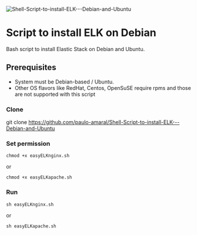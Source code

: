 
![Shell-Script-to-install-ELK---Debian-and-Ubuntu](https://socialify.git.ci/paulo-amaral/Shell-Script-to-install-ELK---Debian-and-Ubuntu/image?description=1&font=Inter&forks=1&issues=1&language=1&owner=1&pattern=Charlie%20Brown&pulls=1&stargazers=1&theme=Light)

# Script to install ELK on Debian
Bash script to install Elastic Stack on Debian and Ubuntu.

## Prerequisites

- System must be Debian-based / Ubuntu.  
- Other OS flavors like RedHat, Centos, OpenSuSE require rpms and those are not supported with this script

### Clone
git clone https://github.com/paulo-amaral/Shell-Script-to-install-ELK---Debian-and-Ubuntu

### Set permission
```
chmod +x easyELKnginx.sh 
```
or
```
chmod +x easyELKapache.sh 
```

### Run
```
sh easyELKnginx.sh
```
or
```
sh easyELKapache.sh
```







